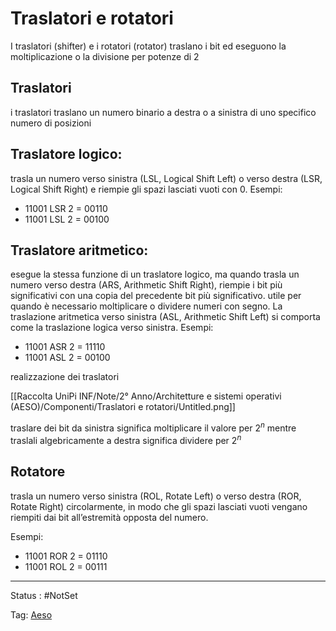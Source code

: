 # Traslatori e rotatori

I traslatori (shifter) e i rotatori (rotator) traslano i bit ed eseguono la moltiplicazione o la divisione per potenze di 2

## Traslatori

i traslatori traslano un numero binario a destra o a sinistra di uno specifico numero di
posizioni

## Traslatore logico:

trasla un numero verso sinistra (LSL, Logical Shift Left)
o verso destra (LSR, Logical Shift Right) e riempie gli spazi lasciati vuoti
con 0.
Esempi:

- 11001 LSR 2 = 00110
- 11001 LSL 2 = 00100

## Traslatore aritmetico:

esegue la stessa funzione di un traslatore logico, ma quando trasla un numero verso destra (ARS, Arithmetic Shift Right), riempie i bit più significativi con una copia del precedente bit più significativo. utile per quando è necessario moltiplicare o dividere numeri con segno. La traslazione aritmetica verso sinistra (ASL, Arithmetic Shift Left) si comporta
come la traslazione logica verso sinistra.
Esempi:

- 11001 ASR 2 = 11110
- 11001 ASL 2 = 00100

realizzazione dei traslatori

[[Raccolta UniPi INF/Note/2° Anno/Architetture e sistemi operativi (AESO)/Componenti/Traslatori e rotatori/Untitled.png]]

traslare dei bit da sinistra significa moltiplicare il valore per $2^n$ mentre traslali algebricamente a destra significa dividere per $2^n$

## Rotatore

trasla un numero verso sinistra (ROL, Rotate Left) o verso destra
(ROR, Rotate Right) circolarmente, in modo che gli spazi lasciati vuoti vengano riempiti dai bit all’estremità opposta del numero.

Esempi:

- 11001 ROR 2 = 01110
- 11001 ROL 2 = 00111

---

Status : #NotSet

Tag: [Aeso](../../Architetture%20e%20sistemi%20operativi%20(AESO)%201e0e264228a748feabc5de07d5a770db.md)
